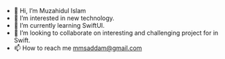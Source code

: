 - 👋 Hi, I’m Muzahidul Islam
- 👀 I’m interested in new technology.
- 🌱 I’m currently learning SwiftUI.
- 💞️ I’m looking to collaborate on interesting and challenging project for in Swift.
- 📫 How to reach me mmsaddam@gmail.com

<!---
muzahidul-opti/muzahidul-opti is a ✨ special ✨ repository because its `README.md` (this file) appears on your GitHub profile.
You can click the Preview link to take a look at your changes.
--->
